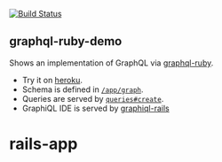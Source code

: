 [![Build Status](https://travis-ci.org/rmosolgo/graphql-ruby-demo.svg?branch=master)](https://travis-ci.org/rmosolgo/graphql-ruby-demo)

## graphql-ruby-demo
Shows an implementation of GraphQL via [graphql-ruby](https://github.com/rmosolgo/graphql-ruby).


- Try it on [heroku](http://graphql-ruby-demo.herokuapp.com/).
- Schema is defined in  [`/app/graph`](https://github.com/rmosolgo/graphql-ruby-demo/tree/master/app/graph).
- Queries are served by [`queries#create`](https://github.com/rmosolgo/graphql-ruby-demo/blob/master/app/controllers/queries_controller.rb#L8).
- GraphiQL IDE is served by [graphiql-rails](https://github.com/rmosolgo/graphiql-rails)
# rails-app
